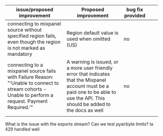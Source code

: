 | issue/proposed improvement                                                                                                                          | Proposed improvement                                                                                                                                                               | bug fix provided |     |     |
| --------------------------------------------------------------------------------------------------------------------------------------------------- | ---------------------------------------------------------------------------------------------------------------------------------------------------------------------------------- | ---------------- | --- | --- |
| connecting to mixpanel source without specified region fails, even though the region is not marked as mandatory                                     | Region default value is used when omitted (US)                                                                                                                                     | no               |     |     |
| connecting to a mixpanel source fails with Failure Reason: "'Unable to connect to stream cohorts - Unable to perform a request. Payment Required.'" | A warning is issued, or a more user friendly error that indicates that the Mixpanel account must be a paid one to be able to use the API. This should be added to the docs as well | no               |     |     |
|                                                                                                                                                     |                                                                                                                                                                                    |                  |     |     |


What is the issue with the exports stream?
Can we test pyairbyte limits? Ia 429 handled well